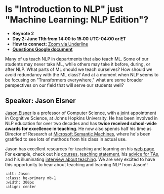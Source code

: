 # Is "Introduction to NLP" just "Machine Learning: NLP Edition"?

- **Keynote 2**
- **Day 2: June 11th from 14:00 to 15:00 UTC-04:00 or ET**
- **How to connect:** [Zoom via Underline](https://underline.io/events/122/sessions?eventSessionId=4302)
- [**Questions Google document**](https://docs.google.com/document/d/1ZS8BhrAJHGa-RB5e8IHqSGsR6GAEpEXv552u9kZG1g0/edit#heading=h.xh8e8320dpxm)

Many of us teach NLP in departments that also teach ML. Some of our students may never take ML, while others may take it before, during, or after NLP. What parts of ML should we teach ourselves? How should we avoid redundancy with the ML class? And at a moment when NLP seems to be focusing on "Transformers everywhere," what are some broader perspectives on our field that will serve our students well?

## Speaker: Jason Eisner

[Jason Eisner](https://www.cs.jhu.edu/~jason/) is a professor of Computer Science, with a joint appointment in Cognitive Science, at Johns Hopkins University. He has been involved in NLP education for over two decades and has **twice received school-wide awards for excellence in teaching**. He now also spends half his time as Director of Research at [Microsoft Semantic Machines](https://www.microsoft.com/en-us/research/project/semantic-machines/), where he's been gratified to see lots of methods from his class in actual use. 

Jason has excellent resources for teaching and learning on his [web page](https://www.cs.jhu.edu/~jason/). For example, check out his [courses](https://www.cs.jhu.edu/~jason/#courses), [teaching statement](https://www.cs.jhu.edu/~jason/teaching.pdf), his [advice for TAs](http://www.cs.jhu.edu/~jason/advice/how-to-grade.html), and his illuminating [interview about teaching](https://medium.com/@jurgens_24580/nlp-pedagogy-interview-jason-eisner-johns-hopkins-university-fc690a2c33c). We are very excited to have this opportunity to hear about teaching and learning NLP from Jason!!

```{image} ../img/jason.jpeg
:alt: Jason
:class: bg-primary mb-1
:width: 300px
:align: center
```